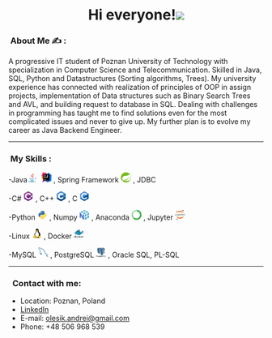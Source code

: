 <h1 align="center">Hi everyone!<img src="https://media.giphy.com/media/hvRJCLFzcasrR4ia7z/giphy.gif" width="30px"></h1>

###  &nbsp;About Me ✍️ :

A progressive IT student of Poznan University of Technology with specialization in Computer Science and Telecommunication. Skilled in Java, SQL, Python and Datastructures (Sorting algorithms, Trees). My university experience has connected with realization of principles of OOP in assign projects, implementation of Data structures such as Binary Search Trees and AVL, and building request to database in SQL. Dealing with challenges in programming has taught me to find solutions even for the most complicated issues and never to give up. My further plan is to evolve my career as Java Backend Engineer.


---

### &nbsp;My Skills :

<p>
-Java<img src="https://github.com/devicons/devicon/blob/master/icons/java/java-original.svg" title="Java" alt="Java" width="20" height="20"/>&nbsp; <img src="https://github.com/devicons/devicon/blob/master/icons/intellij/intellij-original.svg" title="Intellij" alt="Intellij" width="20" height="20"/>&nbsp;, Spring Framework
 <img src="https://github.com/devicons/devicon/blob/master/icons/spring/spring-original.svg" title="Spring" alt="Spring" width="20" height="20"/>&nbsp;, JDBC
</p>
<p>
-C# <img src="https://github.com/devicons/devicon/blob/master/icons/csharp/csharp-original.svg" title="C#" alt="C#" width="20" height="20"/>&nbsp;, C++
<img src="https://github.com/devicons/devicon/blob/master/icons/cplusplus/cplusplus-original.svg" title="C++" alt="C++" width="20" height="20"/>&nbsp;, C
<img src="https://github.com/devicons/devicon/blob/master/icons/c/c-original.svg" title="C" alt="C" width="20" height="20"/>&nbsp;
 </p>
 <p>
-Python <img src="https://github.com/devicons/devicon/blob/master/icons/python/python-original.svg" title="Python" alt="Python" width="20" height="20"/>&nbsp;, Numpy
<img src="https://github.com/devicons/devicon/blob/master/icons/numpy/numpy-original.svg" title="Numpy" alt="Numpy" width="20" height="20"/>&nbsp;, Anaconda
<img src="https://github.com/devicons/devicon/blob/master/icons/anaconda/anaconda-original.svg" title="Anaconda" alt="Anaconda" width="20" height="20"/>&nbsp;, Jupyter
<img src="https://github.com/devicons/devicon/blob/master/icons/jupyter/jupyter-original-wordmark.svg" title="Jupyter" alt="Jupyter" width="20" height="20"/>&nbsp;
 </p>
 <p>
-Linux <img src="https://github.com/devicons/devicon/blob/master/icons/linux/linux-original.svg" title="Linux" alt="Linux" width="20" height="20"/>&nbsp;, Docker
<img src="https://github.com/devicons/devicon/blob/master/icons/docker/docker-original-wordmark.svg" title="Docker" alt="Docker" width="20" height="20"/>&nbsp;
 </p>
 <p>
-MySQL <img src="https://github.com/devicons/devicon/blob/master/icons/mysql/mysql-original.svg" title="MySQL"  alt="MySQL" width="20" height="20"/>&nbsp;, PostgreSQL
  <img src="https://github.com/devicons/devicon/blob/master/icons/postgresql/postgresql-original-wordmark.svg" title="PostgreSQL" alt="PostgreSQL" width="20" height="20"/>&nbsp;, Oracle SQL, PL-SQL



</p>

---
### &nbsp; Contact with me:
- Location: Poznan, Poland
- [LinkedIn](https://www.linkedin.com/in/andrei-alesik-91237b22a/)
- E-mail: olesik.andrei@gmail.com
- Phone: +48 506 968 539
